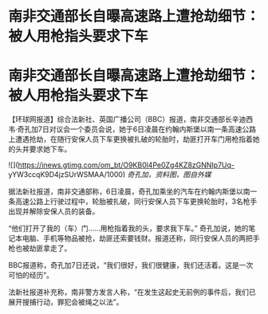 # 南非交通部长自曝高速路上遭抢劫细节：被人用枪指头要求下车

# 南非交通部长自曝高速路上遭抢劫细节：被人用枪指头要求下车

【环球网报道】综合法新社、英国广播公司（BBC）报道，南非交通部长辛迪西韦·奇孔加7日对议会一个委员会说，她于6日凌晨在约翰内斯堡以南一条高速公路上遭遇抢劫，在随行安保人员下车更换被扎破的轮胎时，劫匪打开车门用枪指着她的头并要求她下车。

![](https://inews.gtimg.com/om_bt/O9KB0l4Pe0Zg4KZ8zGNNIp7Uq-
yYW3ccqK9D4jzSUrWSMAA/1000) _奇孔加，资料图，图自外媒_

据法新社报道，南非交通部称，6日凌晨，奇孔加乘坐的汽车在约翰内斯堡以南一条高速公路上行驶过程中，轮胎被扎破，同行安保人员下车更换轮胎时，3名枪手出现并解除安保人员的装备。

“他们打开了我的（车）门……用枪指着我的头，要求我下车。”
奇孔加说，她的笔记本电脑、手机等物品被抢，劫匪还索要钱财。报道还称，同行安保人员的两把手枪也被劫匪拿走了。

BBC报道称，奇孔加7日还说，“我们很好，我们很健康，我们还活着。这是一次可怕的经历”。

法新社报道补充称，南非警方发言人称，“在发生这起史无前例的事件后，我们已展开搜捕行动，罪犯会被绳之以法”。

